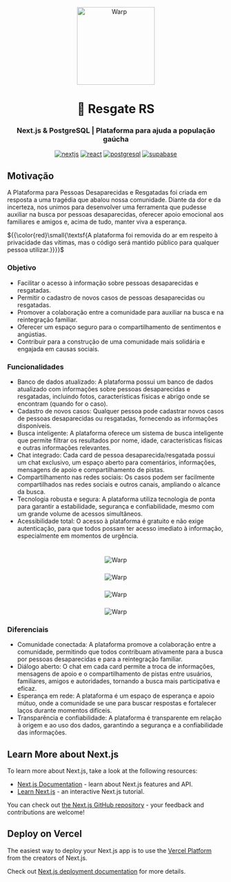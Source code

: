 <!-- markdownlint-configure-file {
  "MD013": {
    "code_blocks": false,
    "tables": false
  },
  "MD033": false,
  "MD041": false
} -->

<div align="center">
  

<img src="https://upload.wikimedia.org/wikipedia/commons/a/a8/Flag_map_of_Rio_Grande_Do_Sul.png" width="180" alt="Warp" />

# 🛟 Resgate RS

### Next.js & PostgreSQL | Plataforma para ajuda a população gaúcha

[![nextjs][nextjs-badge]][nextjs]
[![react][react-badge]][react]
[![postgresql][postgresql-badge]][postgresql]
[![supabase][supabase-badge]][supabase]

</div>

## Motivação

A Plataforma para Pessoas Desaparecidas e Resgatadas foi criada em resposta a uma tragédia que abalou nossa comunidade. Diante da dor e da incerteza, nos unimos para desenvolver uma ferramenta que pudesse auxiliar na busca por pessoas desaparecidas, oferecer apoio emocional aos familiares e amigos e, acima de tudo, manter viva a esperança.

${{\color{red}\small{\textsf{A plataforma foi removida do ar em respeito à privacidade das vítimas, mas o código será mantido público para qualquer pessoa utilizar.\}}}}\$

### Objetivo

- Facilitar o acesso à informação sobre pessoas desaparecidas e resgatadas.
- Permitir o cadastro de novos casos de pessoas desaparecidas ou resgatadas.
- Promover a colaboração entre a comunidade para auxiliar na busca e na reintegração familiar.
- Oferecer um espaço seguro para o compartilhamento de sentimentos e angústias.
- Contribuir para a construção de uma comunidade mais solidária e engajada em causas sociais.

### Funcionalidades

- Banco de dados atualizado: A plataforma possui um banco de dados atualizado com informações sobre pessoas desaparecidas e resgatadas, incluindo fotos, características físicas e abrigo onde se encontram (quando for o caso).
- Cadastro de novos casos: Qualquer pessoa pode cadastrar novos casos de pessoas desaparecidas ou resgatadas, fornecendo as informações disponíveis.
- Busca inteligente: A plataforma oferece um sistema de busca inteligente que permite filtrar os resultados por nome, idade, características físicas e outras informações relevantes.
- Chat integrado: Cada card de pessoa desaparecida/resgatada possui um chat exclusivo, um espaço aberto para comentários, informações, mensagens de apoio e compartilhamento de pistas.
- Compartilhamento nas redes sociais: Os casos podem ser facilmente compartilhados nas redes sociais e outros canais, ampliando o alcance da busca.
- Tecnologia robusta e segura: A plataforma utiliza tecnologia de ponta para garantir a estabilidade, segurança e confiabilidade, mesmo com um grande volume de acessos simultâneos.
- Acessibilidade total: O acesso à plataforma é gratuito e não exige autenticação, para que todos possam ter acesso imediato à informação, especialmente em momentos de urgência.

#

<div align="center">
  <img src="https://imgur.com/LIMNZQz.png" alt="Warp" />

###
  
  <img src="https://imgur.com/YZLu2Xb.png" alt="Warp" />

###
  
  <img src="https://imgur.com/8HxGWKO.png" alt="Warp" />

###
  
  <img src="https://imgur.com/bNWZbhI.png" alt="Warp" />
</div>

### Diferenciais

- Comunidade conectada: A plataforma promove a colaboração entre a comunidade, permitindo que todos contribuam ativamente para a busca por pessoas desaparecidas e para a reintegração familiar.
- Diálogo aberto: O chat em cada card permite a troca de informações, mensagens de apoio e o compartilhamento de pistas entre usuários, familiares, amigos e autoridades, tornando a busca mais participativa e eficaz.
- Esperança em rede: A plataforma é um espaço de esperança e apoio mútuo, onde a comunidade se une para buscar respostas e fortalecer laços durante momentos difíceis.
- Transparência e confiabilidade: A plataforma é transparente em relação à origem e ao uso dos dados, garantindo a segurança e a confiabilidade das informações.

## Learn More about Next.js

To learn more about Next.js, take a look at the following resources:

- [Next.js Documentation](https://nextjs.org/docs) - learn about Next.js features and API.
- [Learn Next.js](https://nextjs.org/learn) - an interactive Next.js tutorial.

You can check out [the Next.js GitHub repository](https://github.com/vercel/next.js/) - your feedback and contributions are welcome!

## Deploy on Vercel

The easiest way to deploy your Next.js app is to use the [Vercel Platform](https://vercel.com/new?utm_medium=default-template&filter=next.js&utm_source=create-next-app&utm_campaign=create-next-app-readme) from the creators of Next.js.

Check out [Next.js deployment documentation](https://nextjs.org/docs/deployment) for more details.

[supabase]: https://supabase.com/
[supabase-badge]: https://shields.io/badge/supabase-black?logo=supabase&style=for-the-badge
[nextjs]: https://nextjs.org/
[nextjs-badge]: https://img.shields.io/badge/Next-black?style=for-the-badge&logo=next.js&logoColor=white
[react]: https://react.dev/
[react-badge]: https://img.shields.io/badge/react-%2320232a.svg?style=for-the-badge&logo=react&logoColor=%2361DAFB
[postgresql]: https://www.postgresql.org/
[postgresql-badge]: https://img.shields.io/badge/postgresql-4169e1?style=for-the-badge&logo=postgresql&logoColor=white
